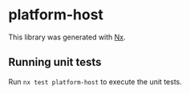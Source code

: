 # platform-host

This library was generated with [Nx](https://nx.dev).

## Running unit tests

Run `nx test platform-host` to execute the unit tests.
